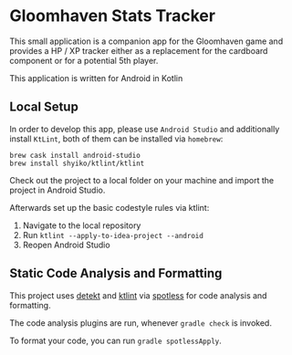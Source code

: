 # Gloomhaven Stats Tracker

This small application is a companion app for the Gloomhaven game and provides a HP / XP tracker either as a replacement
for the cardboard component or for a potential 5th player.

This application is written for Android in Kotlin

## Local Setup

In order to develop this app, please use `Android Studio` and additionally install `KtLint`, both of them can be
installed via `homebrew`:

    brew cask install android-studio
    brew install shyiko/ktlint/ktlint

Check out the project to a local folder on your machine and import the project in Android Studio.

Afterwards set up the basic codestyle rules via ktlint:

1. Navigate to the local repository
2. Run `ktlint --apply-to-idea-project --android`
3. Reopen Android Studio

## Static Code Analysis and Formatting

This project uses [detekt](https://github.com/arturbosch/detekt) and [ktlint](https://github.com/shyiko/ktlint) via [spotless](https://github.com/diffplug/spotless/tree/master/plugin-gradle) for code analysis and formatting.

The code analysis plugins are run, whenever `gradle check` is invoked.

To format your code, you can run `gradle spotlessApply`.
